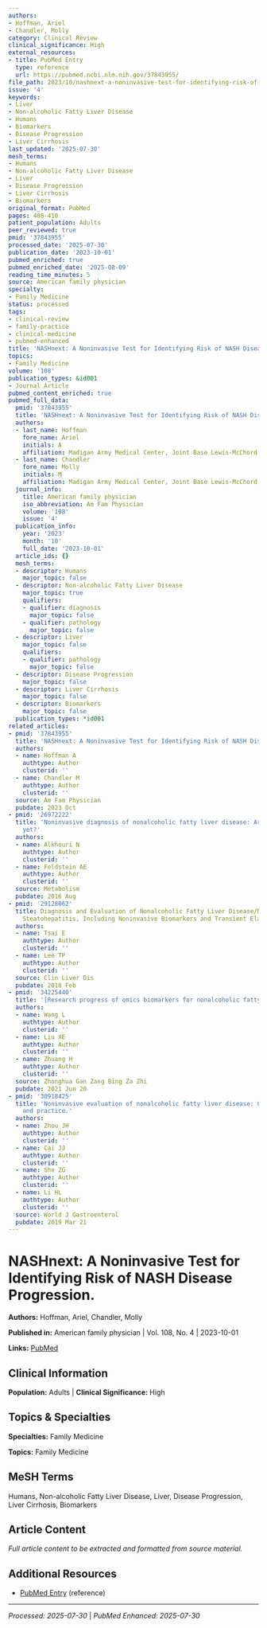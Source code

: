 ```yaml
---
authors:
- Hoffman, Ariel
- Chandler, Molly
category: Clinical Review
clinical_significance: High
external_resources:
- title: PubMed Entry
  type: reference
  url: https://pubmed.ncbi.nlm.nih.gov/37843955/
file_path: 2023/10/nashnext-a-noninvasive-test-for-identifying-risk-of-nash-dis.md
issue: '4'
keywords:
- Liver
- Non-alcoholic Fatty Liver Disease
- Humans
- Biomarkers
- Disease Progression
- Liver Cirrhosis
last_updated: '2025-07-30'
mesh_terms:
- Humans
- Non-alcoholic Fatty Liver Disease
- Liver
- Disease Progression
- Liver Cirrhosis
- Biomarkers
original_format: PubMed
pages: 408-410
patient_population: Adults
peer_reviewed: true
pmid: '37843955'
processed_date: '2025-07-30'
publication_date: '2023-10-01'
pubmed_enriched: true
pubmed_enriched_date: '2025-08-09'
reading_time_minutes: 5
source: American family physician
specialty:
- Family Medicine
status: processed
tags:
- clinical-review
- family-practice
- clinical-medicine
- pubmed-enhanced
title: 'NASHnext: A Noninvasive Test for Identifying Risk of NASH Disease Progression.'
topics:
- Family Medicine
volume: '108'
publication_types: &id001
- Journal Article
pubmed_content_enriched: true
pubmed_full_data:
  pmid: '37843955'
  title: 'NASHnext: A Noninvasive Test for Identifying Risk of NASH Disease Progression.'
  authors:
  - last_name: Hoffman
    fore_name: Ariel
    initials: A
    affiliation: Madigan Army Medical Center, Joint Base Lewis-McChord, Washington.
  - last_name: Chandler
    fore_name: Molly
    initials: M
    affiliation: Madigan Army Medical Center, Joint Base Lewis-McChord, Washington.
  journal_info:
    title: American family physician
    iso_abbreviation: Am Fam Physician
    volume: '108'
    issue: '4'
  publication_info:
    year: '2023'
    month: '10'
    full_date: '2023-10-01'
  article_ids: {}
  mesh_terms:
  - descriptor: Humans
    major_topic: false
  - descriptor: Non-alcoholic Fatty Liver Disease
    major_topic: true
    qualifiers:
    - qualifier: diagnosis
      major_topic: false
    - qualifier: pathology
      major_topic: false
  - descriptor: Liver
    major_topic: false
    qualifiers:
    - qualifier: pathology
      major_topic: false
  - descriptor: Disease Progression
    major_topic: false
  - descriptor: Liver Cirrhosis
    major_topic: false
  - descriptor: Biomarkers
    major_topic: false
  publication_types: *id001
related_articles:
- pmid: '37843955'
  title: 'NASHnext: A Noninvasive Test for Identifying Risk of NASH Disease Progression.'
  authors:
  - name: Hoffman A
    authtype: Author
    clusterid: ''
  - name: Chandler M
    authtype: Author
    clusterid: ''
  source: Am Fam Physician
  pubdate: 2023 Oct
- pmid: '26972222'
  title: 'Noninvasive diagnosis of nonalcoholic fatty liver disease: Are we there
    yet?'
  authors:
  - name: Alkhouri N
    authtype: Author
    clusterid: ''
  - name: Feldstein AE
    authtype: Author
    clusterid: ''
  source: Metabolism
  pubdate: 2016 Aug
- pmid: '29128062'
  title: Diagnosis and Evaluation of Nonalcoholic Fatty Liver Disease/Nonalcoholic
    Steatohepatitis, Including Noninvasive Biomarkers and Transient Elastography.
  authors:
  - name: Tsai E
    authtype: Author
    clusterid: ''
  - name: Lee TP
    authtype: Author
    clusterid: ''
  source: Clin Liver Dis
  pubdate: 2018 Feb
- pmid: '34225440'
  title: '[Research progress of omics biomarkers for nonalcoholic fatty liver disease].'
  authors:
  - name: Wang L
    authtype: Author
    clusterid: ''
  - name: Liu XE
    authtype: Author
    clusterid: ''
  - name: Zhuang H
    authtype: Author
    clusterid: ''
  source: Zhonghua Gan Zang Bing Za Zhi
  pubdate: 2021 Jun 20
- pmid: '30918425'
  title: 'Noninvasive evaluation of nonalcoholic fatty liver disease: Current evidence
    and practice.'
  authors:
  - name: Zhou JH
    authtype: Author
    clusterid: ''
  - name: Cai JJ
    authtype: Author
    clusterid: ''
  - name: She ZG
    authtype: Author
    clusterid: ''
  - name: Li HL
    authtype: Author
    clusterid: ''
  source: World J Gastroenterol
  pubdate: 2019 Mar 21
---
```


# NASHnext: A Noninvasive Test for Identifying Risk of NASH Disease Progression.

**Authors:** Hoffman, Ariel, Chandler, Molly

**Published in:** American family physician | Vol. 108, No. 4 | 2023-10-01

**Links:** [PubMed](https://pubmed.ncbi.nlm.nih.gov/37843955/)

## Clinical Information

**Population:** Adults | **Clinical Significance:** High

## Topics & Specialties

**Specialties:** Family Medicine

**Topics:** Family Medicine

## MeSH Terms

Humans, Non-alcoholic Fatty Liver Disease, Liver, Disease Progression, Liver Cirrhosis, Biomarkers

## Article Content

*Full article content to be extracted and formatted from source material.*

## Additional Resources

- [PubMed Entry](https://pubmed.ncbi.nlm.nih.gov/37843955/) (reference)

---

*Processed: 2025-07-30* | *PubMed Enhanced: 2025-07-30*
